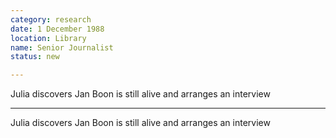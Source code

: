 ```yaml
---
category: research
date: 1 December 1988
location: Library
name: Senior Journalist
status: new

---
```

Julia discovers Jan Boon is still alive and arranges an interview

------

Julia discovers Jan Boon is still alive and arranges an interview